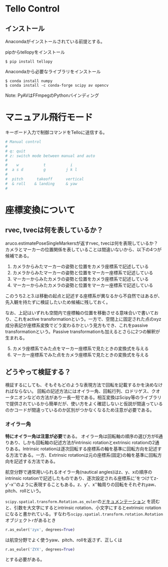 # Tello Control

## インストール

Anacondaがインストールされている前提とする。

pipからtellopyをインストール

```console
$ pip install tellopy
```

Anacondaから必要なライブラリをインストール

```console
$ conda install numpy
$ conda install -c conda-forge scipy av opencv
```

Note: PyAVはFFmpegのPythonバインディング


# マニュアル飛行モード

キーボード入力で制御コマンドをTelloに送信する。

```python
# Manual control
#
# q: quit
# z: switch mode between manual and auto
#
#    w           t           i
#  a s d         g         j k l
#
#  pitch      takeoff      vertical
#  & roll    & landing     & yaw
#
```

# 座標変換について

## rvec, tvecは何を表しているか？

aruco.estimatePoseSingleMarkersが返すrvec, tvecは何を表現しているか？
カメラとマーカーの位置関係を表していることは間違いないから、以下の4つが候補である。

1. カメラからみたマーカーの姿勢と位置をカメラ座標系で記述している
1. カメラからみたマーカーの姿勢と位置をマーカー座標系で記述している
1. マーカーからみたカメラの姿勢と位置をカメラ座標系で記述している
1. マーカーからみたカメラの姿勢と位置をマーカー座標系で記述している

このうち2.と3.は移動の起点と記述する座標系が異なるから不自然ではあるが、
先入観を持たずに検証したいため候補に残しておく。

なお、上記はいずれも空間内で座標軸の位置を移動させる意味合いで書いており、これをactive transformationという。一方で、空間上に固定された点のxyz成分表記が座標系変換でどう変わるかという見方もでき、これをpassive transformationという。Passive transformationも加えるとさらに2つの解釈が生まれる。

5. カメラ座標系でみた点をマーカー座標系で見たときの変換式を与える
5. マーカー座標系でみた点をカメラ座標系で見たときの変換式を与える


## どうやって検証する？

検証するにしても、そもそもどのような表現方法で回転を記載するかを決めなければならない。
回転の記述方法にはオイラー角、回転行列、ロドリゲス、クオータニオンなどの方法があり一長一短である。相互変換はScipy等のライブラリで提供されているから簡単だが、使い方をよく確認しないと仮説が間違っているのかコードが間違っているのか区別がつかなくなるため注意が必要である。


### オイラー角
**特にオイラー角は注意が必要**である。
オイラー角は回転軸の順序の選び方が6通りあり、しかも回転軸の記述方法がintrinsic rotationとextrinsic rotationの2通りある。Intrinsic rotationは逐次回転する座標系の軸を基準に回転方向を記述する方法である。一方、Extrinsic rotationは元の座標系(固定)の軸を基準に回転方向を記述する方法である。

航空分野で通常用いられるオイラー角(nautical angles)はz、y、xの順序のintrinsic rotationで記述したものであり、逐次設定される座標系に'をつけてz-y'-x''のように表現することもある。z、y'、x''軸周りの回転をそれぞれyaw、pitch、rollという。

``scipy.spatial.transform.Rotation.as_euler``の[ドキュメンテーション](https://scipy.github.io/devdocs/generated/scipy.spatial.transform.Rotation.as_euler.html#r72d546869407-1)
を読むと、引数を大文字にするとintrinsic rotation、小文字にするとextrinsic rotationになると書かれている。すなわち``scipy.spatial.transform.rotation.Rotation``オブジェクト``r``があるとき

```python
r.as_euler('zyx', degrees=True)
```
は航空分野でよく使うyaw、pitch、rollを返さず、正しくは
```python
r.as_euler('ZYX', degrees=True)
```
とする必要がある。







```python

```
